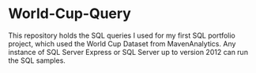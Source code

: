 # World-Cup-Query
This repository holds the SQL queries I used for my first SQL portfolio project, which used the World Cup Dataset from MavenAnalytics. Any instance of SQL Server Express or SQL Server up to version 2012 can run the SQL samples.

